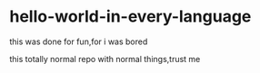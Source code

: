 # hello-world-in-every-language
this was done for fun,for i was bored

this totally normal repo with normal things,trust me
